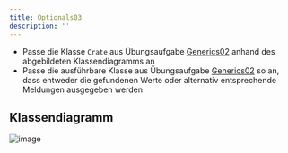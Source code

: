 ```yaml
---
title: Optionals03
description: ''
---
```


- Passe die Klasse `Crate` aus Übungsaufgabe [Generics02](../generics/generics02) anhand des abgebildeten Klassendiagramms an
- Passe die ausführbare Klasse aus Übungsaufgabe [Generics02](../generics/generics02) so an, dass entweder die gefundenen Werte oder alternativ entsprechende Meldungen ausgegeben werden

## Klassendiagramm
![image](https://user-images.githubusercontent.com/47243617/235864259-8429ee94-897c-4b1a-8582-9c71700d4cf8.png)
